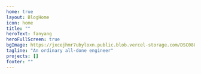 ```yaml
---
home: true
layout: BlogHome
icon: home
title: ""
heroText: fanyang
heroFullScreen: true
bgImage: https://jxcejhmr7ubyloxn.public.blob.vercel-storage.com/DSC08827-web-LXwpckRehW7RBRkxNDLoFB6BcV7I0O.jpg
tagline: "An ordinary all-done engineer"
projects: []
footer: ""
---
```

